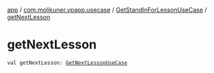 [app](../../index.md) / [com.molikuner.vpapp.usecase](../index.md) / [GetStandInForLessonUseCase](index.md) / [getNextLesson](./get-next-lesson.md)

# getNextLesson

`val getNextLesson: `[`GetNextLessonUseCase`](../-get-next-lesson-use-case/index.md)
